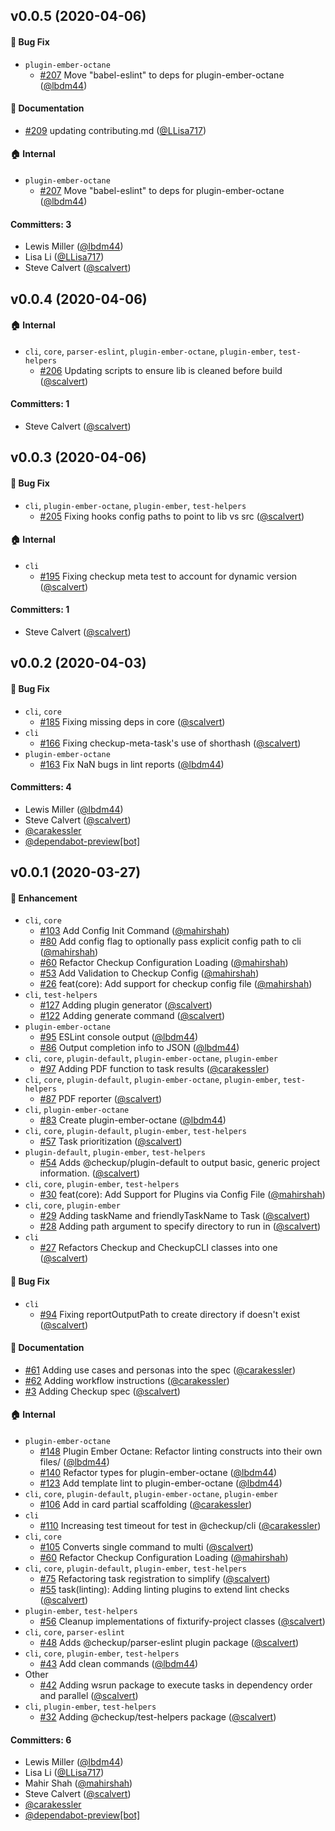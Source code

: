 ## v0.0.5 (2020-04-06)

#### :bug: Bug Fix
* `plugin-ember-octane`
  * [#207](https://github.com/checkupjs/checkup/pull/207) Move "babel-eslint" to deps for plugin-ember-octane ([@lbdm44](https://github.com/lbdm44))

#### :memo: Documentation
* [#209](https://github.com/checkupjs/checkup/pull/209) updating contributing.md ([@LLisa717](https://github.com/LLisa717))

#### :house: Internal
* `plugin-ember-octane`
  * [#207](https://github.com/checkupjs/checkup/pull/207) Move "babel-eslint" to deps for plugin-ember-octane ([@lbdm44](https://github.com/lbdm44))

#### Committers: 3
- Lewis Miller ([@lbdm44](https://github.com/lbdm44))
- Lisa Li ([@LLisa717](https://github.com/LLisa717))
- Steve Calvert ([@scalvert](https://github.com/scalvert))


## v0.0.4 (2020-04-06)

#### :house: Internal
* `cli`, `core`, `parser-eslint`, `plugin-ember-octane`, `plugin-ember`, `test-helpers`
  * [#206](https://github.com/checkupjs/checkup/pull/206) Updating scripts to ensure lib is cleaned before build ([@scalvert](https://github.com/scalvert))

#### Committers: 1
- Steve Calvert ([@scalvert](https://github.com/scalvert))


## v0.0.3 (2020-04-06)

#### :bug: Bug Fix
* `cli`, `plugin-ember-octane`, `plugin-ember`, `test-helpers`
  * [#205](https://github.com/checkupjs/checkup/pull/205) Fixing hooks config paths to point to lib vs src ([@scalvert](https://github.com/scalvert))

#### :house: Internal
* `cli`
  * [#195](https://github.com/checkupjs/checkup/pull/195) Fixing checkup meta test to account for dynamic version ([@scalvert](https://github.com/scalvert))

#### Committers: 1
- Steve Calvert ([@scalvert](https://github.com/scalvert))


## v0.0.2 (2020-04-03)

#### :bug: Bug Fix
* `cli`, `core`
  * [#185](https://github.com/checkupjs/checkup/pull/185) Fixing missing deps in core ([@scalvert](https://github.com/scalvert))
* `cli`
  * [#166](https://github.com/checkupjs/checkup/pull/166) Fixing checkup-meta-task's use of shorthash ([@scalvert](https://github.com/scalvert))
* `plugin-ember-octane`
  * [#163](https://github.com/checkupjs/checkup/pull/163) Fix NaN bugs in lint reports ([@lbdm44](https://github.com/lbdm44))

#### Committers: 4
- Lewis Miller ([@lbdm44](https://github.com/lbdm44))
- Steve Calvert ([@scalvert](https://github.com/scalvert))
- [@carakessler](https://github.com/carakessler)
- [@dependabot-preview[bot]](https://github.com/apps/dependabot-preview)


## v0.0.1 (2020-03-27)

#### :rocket: Enhancement
* `cli`, `core`
  * [#103](https://github.com/checkupjs/checkup/pull/103) Add Config Init Command ([@mahirshah](https://github.com/mahirshah))
  * [#80](https://github.com/checkupjs/checkup/pull/80) Add config flag to optionally pass explicit config path to cli ([@mahirshah](https://github.com/mahirshah))
  * [#60](https://github.com/checkupjs/checkup/pull/60) Refactor Checkup Configuration Loading ([@mahirshah](https://github.com/mahirshah))
  * [#53](https://github.com/checkupjs/checkup/pull/53) Add Validation to Checkup Config ([@mahirshah](https://github.com/mahirshah))
  * [#26](https://github.com/checkupjs/checkup/pull/26) feat(core): Add support for checkup config file ([@mahirshah](https://github.com/mahirshah))
* `cli`, `test-helpers`
  * [#127](https://github.com/checkupjs/checkup/pull/127) Adding plugin generator ([@scalvert](https://github.com/scalvert))
  * [#122](https://github.com/checkupjs/checkup/pull/122) Adding generate command ([@scalvert](https://github.com/scalvert))
* `plugin-ember-octane`
  * [#95](https://github.com/checkupjs/checkup/pull/95) ESLint console output ([@lbdm44](https://github.com/lbdm44))
  * [#86](https://github.com/checkupjs/checkup/pull/86) Output completion info to JSON ([@lbdm44](https://github.com/lbdm44))
* `cli`, `core`, `plugin-default`, `plugin-ember-octane`, `plugin-ember`
  * [#97](https://github.com/checkupjs/checkup/pull/97) Adding PDF function to task results ([@carakessler](https://github.com/carakessler))
* `cli`, `core`, `plugin-default`, `plugin-ember-octane`, `plugin-ember`, `test-helpers`
  * [#87](https://github.com/checkupjs/checkup/pull/87) PDF reporter ([@scalvert](https://github.com/scalvert))
* `cli`, `plugin-ember-octane`
  * [#83](https://github.com/checkupjs/checkup/pull/83) Create plugin-ember-octane ([@lbdm44](https://github.com/lbdm44))
* `cli`, `core`, `plugin-default`, `plugin-ember`, `test-helpers`
  * [#57](https://github.com/checkupjs/checkup/pull/57) Task prioritization ([@scalvert](https://github.com/scalvert))
* `plugin-default`, `plugin-ember`, `test-helpers`
  * [#54](https://github.com/checkupjs/checkup/pull/54) Adds @checkup/plugin-default to output basic, generic project information. ([@scalvert](https://github.com/scalvert))
* `cli`, `core`, `plugin-ember`, `test-helpers`
  * [#30](https://github.com/checkupjs/checkup/pull/30) feat(core): Add Support for Plugins via Config File ([@mahirshah](https://github.com/mahirshah))
* `cli`, `core`, `plugin-ember`
  * [#29](https://github.com/checkupjs/checkup/pull/29) Adding taskName and friendlyTaskName to Task ([@scalvert](https://github.com/scalvert))
  * [#28](https://github.com/checkupjs/checkup/pull/28) Adding path argument to specify directory to run in ([@scalvert](https://github.com/scalvert))
* `cli`
  * [#27](https://github.com/checkupjs/checkup/pull/27) Refactors Checkup and CheckupCLI classes into one ([@scalvert](https://github.com/scalvert))

#### :bug: Bug Fix
* `cli`
  * [#94](https://github.com/checkupjs/checkup/pull/94) Fixing reportOutputPath to create directory if doesn't exist ([@scalvert](https://github.com/scalvert))

#### :memo: Documentation
* [#61](https://github.com/checkupjs/checkup/pull/61) Adding use cases and personas into the spec ([@carakessler](https://github.com/carakessler))
* [#62](https://github.com/checkupjs/checkup/pull/62) Adding workflow instructions ([@carakessler](https://github.com/carakessler))
* [#3](https://github.com/checkupjs/checkup/pull/3) Adding Checkup spec ([@scalvert](https://github.com/scalvert))

#### :house: Internal
* `plugin-ember-octane`
  * [#148](https://github.com/checkupjs/checkup/pull/148) Plugin Ember Octane: Refactor linting constructs into their own files/ ([@lbdm44](https://github.com/lbdm44))
  * [#140](https://github.com/checkupjs/checkup/pull/140) Refactor types for plugin-ember-octane ([@lbdm44](https://github.com/lbdm44))
  * [#123](https://github.com/checkupjs/checkup/pull/123) Add template lint to plugin-ember-octane ([@lbdm44](https://github.com/lbdm44))
* `cli`, `core`, `plugin-default`, `plugin-ember-octane`, `plugin-ember`
  * [#106](https://github.com/checkupjs/checkup/pull/106) Add in card partial scaffolding ([@carakessler](https://github.com/carakessler))
* `cli`
  * [#110](https://github.com/checkupjs/checkup/pull/110) Increasing test timeout for test in @checkup/cli ([@carakessler](https://github.com/carakessler))
* `cli`, `core`
  * [#105](https://github.com/checkupjs/checkup/pull/105) Converts single command to multi ([@scalvert](https://github.com/scalvert))
  * [#60](https://github.com/checkupjs/checkup/pull/60) Refactor Checkup Configuration Loading ([@mahirshah](https://github.com/mahirshah))
* `cli`, `core`, `plugin-default`, `plugin-ember`, `test-helpers`
  * [#75](https://github.com/checkupjs/checkup/pull/75) Refactoring task registration to simplify ([@scalvert](https://github.com/scalvert))
  * [#55](https://github.com/checkupjs/checkup/pull/55) task(linting): Adding linting plugins to extend lint checks ([@scalvert](https://github.com/scalvert))
* `plugin-ember`, `test-helpers`
  * [#56](https://github.com/checkupjs/checkup/pull/56) Cleanup implementations of fixturify-project classes ([@scalvert](https://github.com/scalvert))
* `cli`, `core`, `parser-eslint`
  * [#48](https://github.com/checkupjs/checkup/pull/48) Adds @checkup/parser-eslint plugin package ([@scalvert](https://github.com/scalvert))
* `cli`, `core`, `plugin-ember`, `test-helpers`
  * [#43](https://github.com/checkupjs/checkup/pull/43) Add clean commands ([@lbdm44](https://github.com/lbdm44))
* Other
  * [#42](https://github.com/checkupjs/checkup/pull/42) Adding wsrun package to execute tasks in dependency order and parallel ([@scalvert](https://github.com/scalvert))
* `cli`, `plugin-ember`, `test-helpers`
  * [#32](https://github.com/checkupjs/checkup/pull/32) Adding @checkup/test-helpers package ([@scalvert](https://github.com/scalvert))

#### Committers: 6
- Lewis Miller ([@lbdm44](https://github.com/lbdm44))
- Lisa Li ([@LLisa717](https://github.com/LLisa717))
- Mahir Shah ([@mahirshah](https://github.com/mahirshah))
- Steve Calvert ([@scalvert](https://github.com/scalvert))
- [@carakessler](https://github.com/carakessler)
- [@dependabot-preview[bot]](https://github.com/apps/dependabot-preview)


